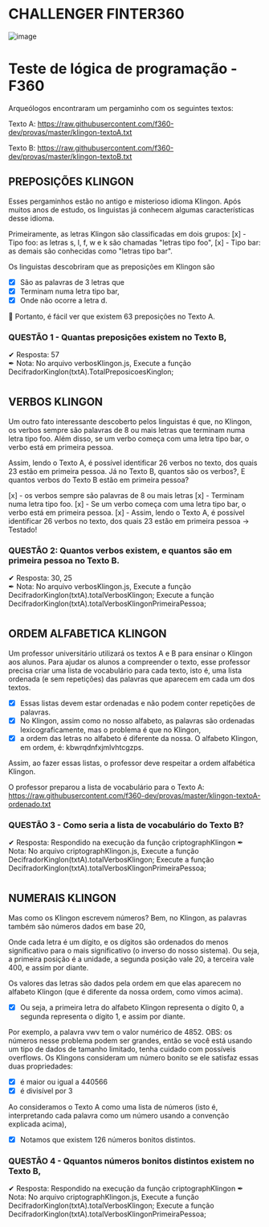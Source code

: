 # CHALLENGER FINTER360
![image](https://user-images.githubusercontent.com/10172471/156168216-9a88ecfd-6dc8-470b-8cd4-443ddc80e29c.png)

# Teste de lógica de programação - F360

Arqueólogos encontraram um pergaminho com os seguintes textos:
 
  Texto A: https://raw.githubusercontent.com/f360-dev/provas/master/klingon-textoA.txt
  
  Texto B: https://raw.githubusercontent.com/f360-dev/provas/master/klingon-textoB.txt

## PREPOSIÇÕES KLINGON 

Esses pergaminhos estão no antigo e misterioso idioma Klingon. Após muitos anos de estudo, os linguistas já conhecem algumas características desse idioma.

Primeiramente, as letras Klingon são classificadas em dois grupos: 
   [x] - Tipo foo: as letras s, l, f, w e k são chamadas "letras tipo foo", 
   [x] - Tipo bar: as demais são conhecidas como "letras tipo bar".

Os linguistas descobriram que as preposições em Klingon são 
- [x] São as palavras de 3 letras que 
- [x] Terminam numa letra tipo bar, 
- [x] Onde não ocorre a letra d. 

📌 Portanto, é fácil ver que existem 63 preposições no Texto A.

### QUESTÃO 1 - Quantas preposições existem no Texto B, 
✔ Resposta: 57 </br>
✒ Nota: No arquivo verbosKlingon.js, Execute a função DecifradorKinglon(txtA).TotalPreposicoesKinglon;

# 

## VERBOS KLINGON

Um outro fato interessante descoberto pelos linguistas é que, no Klingon, os verbos sempre são palavras de 8 ou mais letras que terminam numa letra tipo foo. Além disso, se um verbo começa com uma letra tipo bar, o verbo está em primeira pessoa.

Assim, lendo o Texto A, é possível identificar 26 verbos no texto, dos quais 23 estão em primeira pessoa.
Já no Texto B, quantos são os verbos?, E quantos verbos do Texto B estão em primeira pessoa?

   [x] - os verbos sempre são palavras de 8 ou mais letras 
   [x] - Terminam numa letra tipo foo. 
   [x] - Se um verbo começa com uma letra tipo bar, o verbo está em primeira pessoa.
   [x] - Assim, lendo o Texto A, é possível identificar 26 verbos no texto, dos quais 23 estão em primeira pessoa -> Testado!

### QUESTÃO 2: Quantos verbos existem, e quantos são em primeira pessoa no Texto B. 
✔ Resposta: 30, 25 </br>
✒ Nota: No arquivo verbosKlingon.js, Execute a função DecifradorKinglon(txtA).totalVerbosKlingon; Execute a função DecifradorKinglon(txtA).totalVerbosKlingonPrimeiraPessoa;

#

## ORDEM ALFABETICA KLINGON

Um professor universitário utilizará os textos A e B para ensinar o Klingon aos alunos. 
Para ajudar os alunos a compreender o texto, esse professor precisa criar uma lista de vocabulário para cada texto, isto é, uma lista ordenada (e sem repetições) das palavras que aparecem em cada um dos textos.

- [x] Essas listas devem estar ordenadas e não podem conter repetições de palavras. 
- [x] No Klingon, assim como no nosso alfabeto, as palavras são ordenadas lexicograficamente, mas o problema é que no Klingon, 
- [x] a ordem das letras no alfabeto é diferente da nossa. O alfabeto Klingon, em ordem, é: 
kbwrqdnfxjmlvhtcgzps. 

Assim, ao fazer essas listas, o professor deve respeitar a ordem alfabética Klingon.

O professor preparou a lista de vocabulário para o Texto A:
https://raw.githubusercontent.com/f360-dev/provas/master/klingon-textoA-ordenado.txt

### QUESTÃO 3 - Como seria a lista de vocabulário do Texto B?
✔ Resposta: Respondido na execução da função criptographKlingon
✒ Nota: No arquivo criptographKlingon.js, Execute a função DecifradorKinglon(txtA).totalVerbosKlingon; Execute a função DecifradorKinglon(txtA).totalVerbosKlingonPrimeiraPessoa;

# 

## NUMERAIS KLINGON

Mas como os Klingon escrevem números?
Bem, no Klingon, as palavras também são números dados em base 20, 

Onde cada letra é um dígito, e os dígitos são ordenados do menos significativo para o mais significativo (o inverso do nosso sistema). 
Ou seja, a primeira posição é a unidade, a segunda posição vale 20, a terceira vale 400, e assim por diante. 

Os valores das letras são dados pela ordem em que elas aparecem no alfabeto Klingon (que é diferente da nossa ordem, como vimos acima). 
- [x] Ou seja, a primeira letra do alfabeto Klingon representa o dígito 0, a segunda representa o dígito 1, e assim por diante.

Por exemplo, a palavra vwv tem o valor numérico de 4852.
OBS: os números nesse problema podem ser grandes, então se você está usando um tipo de dados de tamanho limitado, tenha cuidado com possíveis overflows.
Os Klingons consideram um número bonito se ele satisfaz essas duas propriedades:

- [x] é maior ou igual a 440566
- [x] é divisível por 3

Ao consideramos o Texto A como uma lista de números (isto é, interpretando cada palavra como um número usando a convenção explicada acima), 

- [x] Notamos que existem 126 números bonitos distintos.

### QUESTÃO 4 - Qquantos números bonitos distintos existem no Texto B,
✔ Resposta: Respondido na execução da função criptographKlingon
✒ Nota: No arquivo criptographKlingon.js, Execute a função DecifradorKinglon(txtA).totalVerbosKlingon; Execute a função DecifradorKinglon(txtA).totalVerbosKlingonPrimeiraPessoa;
   
   
#
